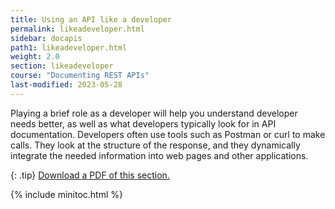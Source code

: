 ```yaml
---
title: Using an API like a developer
permalink: likeadeveloper.html
sidebar: docapis
path1: likeadeveloper.html
weight: 2.0
section: likeadeveloper
course: "Documenting REST APIs"
last-modified: 2023-05-28
---
```


Playing a brief role as a developer will help you understand developer needs better, as well as what developers typically look for in API documentation. Developers often use tools such as Postman or curl to make calls. They look at the structure of the response, and they dynamically integrate the needed information into web pages and other applications.

{: .tip}
<a href="https://s3.us-west-1.wasabisys.com/learnapidoc-outputs/docapis_two.pdf"><i class="fas fa-file-pdf"></i> Download a PDF of this section.</a>

{% include minitoc.html %}
